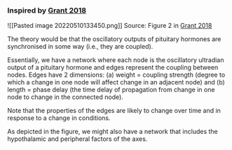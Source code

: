 ### Inspired by [Grant 2018](https://doi.org/10.1177%2F0748730418791423)

![[Pasted image 20220510133450.png]]
Source: Figure 2 in [Grant 2018](https://doi.org/10.1177%2F0748730418791423)

The theory would be that the oscillatory outputs of pituitary hormones are synchronised in some way (i.e., they are coupled).

Essentially, we have a network where each node is the oscillatory ultradian output of a pituitary hormone and edges represent the coupling between nodes. Edges have 2 dimensions: (a) weight = coupling strength (degree to which a change in one node will affect change in an adjacent node) and (b) length = phase delay (the time delay of propagation from change in one node to change in the connected node).

Note that the properties of the edges are likely to change over time and in response to a change in conditions.

As depicted in the figure, we might also have a network that includes the hypothalamic and peripheral factors of the axes.